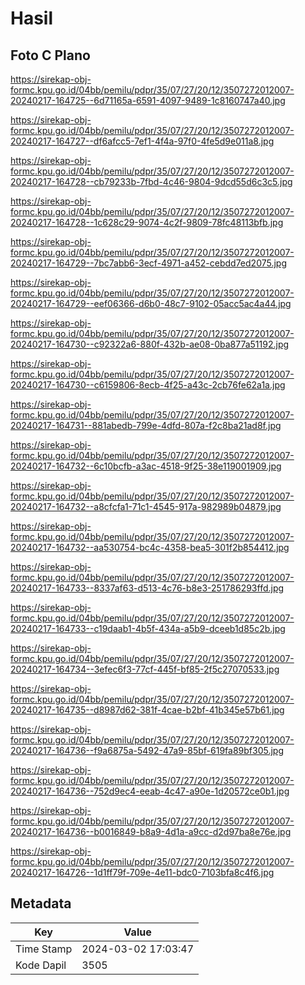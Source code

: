 # Hasil

## Foto C Plano

https://sirekap-obj-formc.kpu.go.id/04bb/pemilu/pdpr/35/07/27/20/12/3507272012007-20240217-164725--6d71165a-6591-4097-9489-1c8160747a40.jpg

https://sirekap-obj-formc.kpu.go.id/04bb/pemilu/pdpr/35/07/27/20/12/3507272012007-20240217-164727--df6afcc5-7ef1-4f4a-97f0-4fe5d9e011a8.jpg

https://sirekap-obj-formc.kpu.go.id/04bb/pemilu/pdpr/35/07/27/20/12/3507272012007-20240217-164728--cb79233b-7fbd-4c46-9804-9dcd55d6c3c5.jpg

https://sirekap-obj-formc.kpu.go.id/04bb/pemilu/pdpr/35/07/27/20/12/3507272012007-20240217-164728--1c628c29-9074-4c2f-9809-78fc48113bfb.jpg

https://sirekap-obj-formc.kpu.go.id/04bb/pemilu/pdpr/35/07/27/20/12/3507272012007-20240217-164729--7bc7abb6-3ecf-4971-a452-cebdd7ed2075.jpg

https://sirekap-obj-formc.kpu.go.id/04bb/pemilu/pdpr/35/07/27/20/12/3507272012007-20240217-164729--eef06366-d6b0-48c7-9102-05acc5ac4a44.jpg

https://sirekap-obj-formc.kpu.go.id/04bb/pemilu/pdpr/35/07/27/20/12/3507272012007-20240217-164730--c92322a6-880f-432b-ae08-0ba877a51192.jpg

https://sirekap-obj-formc.kpu.go.id/04bb/pemilu/pdpr/35/07/27/20/12/3507272012007-20240217-164730--c6159806-8ecb-4f25-a43c-2cb76fe62a1a.jpg

https://sirekap-obj-formc.kpu.go.id/04bb/pemilu/pdpr/35/07/27/20/12/3507272012007-20240217-164731--881abedb-799e-4dfd-807a-f2c8ba21ad8f.jpg

https://sirekap-obj-formc.kpu.go.id/04bb/pemilu/pdpr/35/07/27/20/12/3507272012007-20240217-164732--6c10bcfb-a3ac-4518-9f25-38e119001909.jpg

https://sirekap-obj-formc.kpu.go.id/04bb/pemilu/pdpr/35/07/27/20/12/3507272012007-20240217-164732--a8cfcfa1-71c1-4545-917a-982989b04879.jpg

https://sirekap-obj-formc.kpu.go.id/04bb/pemilu/pdpr/35/07/27/20/12/3507272012007-20240217-164732--aa530754-bc4c-4358-bea5-301f2b854412.jpg

https://sirekap-obj-formc.kpu.go.id/04bb/pemilu/pdpr/35/07/27/20/12/3507272012007-20240217-164733--8337af63-d513-4c76-b8e3-251786293ffd.jpg

https://sirekap-obj-formc.kpu.go.id/04bb/pemilu/pdpr/35/07/27/20/12/3507272012007-20240217-164733--c19daab1-4b5f-434a-a5b9-dceeb1d85c2b.jpg

https://sirekap-obj-formc.kpu.go.id/04bb/pemilu/pdpr/35/07/27/20/12/3507272012007-20240217-164734--3efec6f3-77cf-445f-bf85-2f5c27070533.jpg

https://sirekap-obj-formc.kpu.go.id/04bb/pemilu/pdpr/35/07/27/20/12/3507272012007-20240217-164735--d8987d62-381f-4cae-b2bf-41b345e57b61.jpg

https://sirekap-obj-formc.kpu.go.id/04bb/pemilu/pdpr/35/07/27/20/12/3507272012007-20240217-164736--f9a6875a-5492-47a9-85bf-619fa89bf305.jpg

https://sirekap-obj-formc.kpu.go.id/04bb/pemilu/pdpr/35/07/27/20/12/3507272012007-20240217-164736--752d9ec4-eeab-4c47-a90e-1d20572ce0b1.jpg

https://sirekap-obj-formc.kpu.go.id/04bb/pemilu/pdpr/35/07/27/20/12/3507272012007-20240217-164736--b0016849-b8a9-4d1a-a9cc-d2d97ba8e76e.jpg

https://sirekap-obj-formc.kpu.go.id/04bb/pemilu/pdpr/35/07/27/20/12/3507272012007-20240217-164726--1d1ff79f-709e-4e11-bdc0-7103bfa8c4f6.jpg


## Metadata

| Key        | Value               |
| ---------- | ------------------- |
| Time Stamp | 2024-03-02 17:03:47 |
| Kode Dapil | 3505                |



